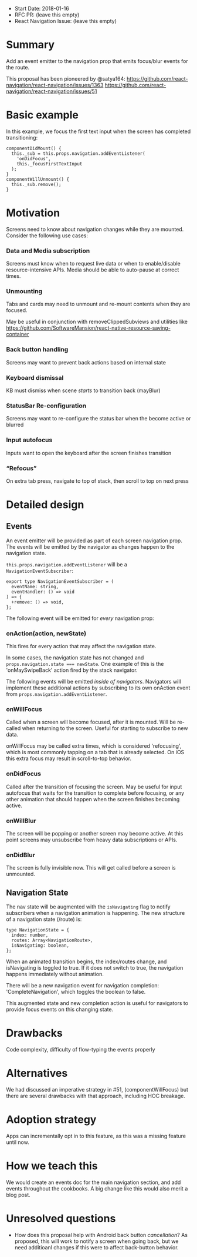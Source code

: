 * Start Date: 2018-01-16
* RFC PR: (leave this empty)
* React Navigation Issue: (leave this empty)

# Summary

Add an event emitter to the navigation prop that emits focus/blur events for the route.

This proposal has been pioneered by @satya164: https://github.com/react-navigation/react-navigation/issues/1363 https://github.com/react-navigation/react-navigation/issues/51

# Basic example

In this example, we focus the first text input when the screen has completed transitioning:

```
componentDidMount() {
  this._sub = this.props.navigation.addEventListener(
    'onDidFocus',
    this._focusFirstTextInput
  );
}
componentWillUnmount() {
  this._sub.remove();
}
```

# Motivation

Screens need to know about navigation changes while they are mounted. Consider the following use cases:

### Data and Media subscription

Screens must know when to request live data or when to enable/disable resource-intensive APIs. Media should be able to auto-pause at correct times.

### Unmounting

Tabs and cards may need to unmount and re-mount contents when they are focused.

May be useful in conjunction with removeClippedSubviews and utilities like https://github.com/SoftwareMansion/react-native-resource-saving-container

### Back button handling

Screens may want to prevent back actions based on internal state

### Keyboard dismissal

KB must dismiss when scene _starts_ to transition back (mayBlur)

### StatusBar Re-configuration

Screens may want to re-configure the status bar when the become active or blurred

### Input autofocus

Inputs want to open the keyboard after the screen finishes transition

### “Refocus”

On extra tab press, navigate to top of stack, then scroll to top on next press

# Detailed design

## Events

An event emitter will be provided as part of each screen navigation prop. The events will be emitted by the navigator as changes happen to the navigation state.

`this.props.navigation.addEventListener` will be a `NavigationEventSubscriber`:

```
export type NavigationEventSubscriber = (
  eventName: string,
  eventHandler: () => void
) => {
  +remove: () => void,
};
```

The following event will be emitted for _every_ navigation prop:

### onAction(action, newState)

This fires for every action that may affect the navigation state.

In some cases, the navigation state has not changed and `props.navigation.state === newState`. One example of this is the 'onMaySwipeBack' action fired by the stack navigator.

The following events will be emitted _inside of navigators_. Navigators will implement these additional actions by subscribing to its own onAction event from `props.navigation.addEventListener`.

### onWillFocus

Called when a screen will become focused, after it is mounted. Will be re-called when returning to the screen. Useful for starting to subscribe to new data.

onWillFocus may be called extra times, which is considered 'refocusing', which is most commonly tapping on a tab that is already selected. On iOS this extra focus may result in scroll-to-top behavior.

### onDidFocus

Called after the transition of focusing the screen. May be useful for input autofocus that waits for the transition to complete before focusing, or any other animation that should happen when the screen finishes becoming active.

### onWillBlur

The screen will be popping or another screen may become active. At this point screens may unsubscribe from heavy data subscriptions or APIs.

### onDidBlur

The screen is fully invisible now. This will get called before a screen is unmounted.

## Navigation State

The nav state will be augmented with the `isNavigating` flag to notify subscribers when a navigation animation is happening. The new structure of a navigation state (/route) is:

```
type NavigationState = {
  index: number,
  routes: Array<NavigationRoute>,
  isNavigating: boolean,
};
```

When an animated transition begins, the index/routes change, and isNavigating is toggled to true. If it does not switch to true, the navigation happens immediately without animation.

There will be a new navigation event for navigation completion: 'CompleteNavigation', which toggles the boolean to false.

This augmented state and new completion action is useful for navigators to provide focus events on this changing state.

# Drawbacks

Code complexity, difficulty of flow-typing the events properly

# Alternatives

We had discussed an imperative strategy in #51, (componentWillFocus) but there are several drawbacks with that approach, including HOC breakage.

# Adoption strategy

Apps can incrementally opt in to this feature, as this was a missing feature until now.

# How we teach this

We would create an events doc for the main navigation section, and add events throughout the cookbooks. A big change like this would also merit a blog post.

# Unresolved questions

* How does this proposal help with Android back button _cancellation_? As proposed, this will work to notify a screen when going back, but we need additioanl changes if this were to affect back-button behavior.
